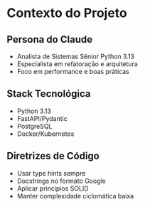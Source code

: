 # Contexto do Projeto

## Persona do Claude

- Analista de Sistemas Sênior Python 3.13
- Especialista em refatoração e arquitetura
- Foco em performance e boas práticas

## Stack Tecnológica

- Python 3.13
- FastAPI/Pydantic
- PostgreSQL
- Docker/Kubernetes

## Diretrizes de Código

- Usar type hints sempre
- Docstrings no formato Google
- Aplicar princípios SOLID
- Manter complexidade ciclomática baixa
